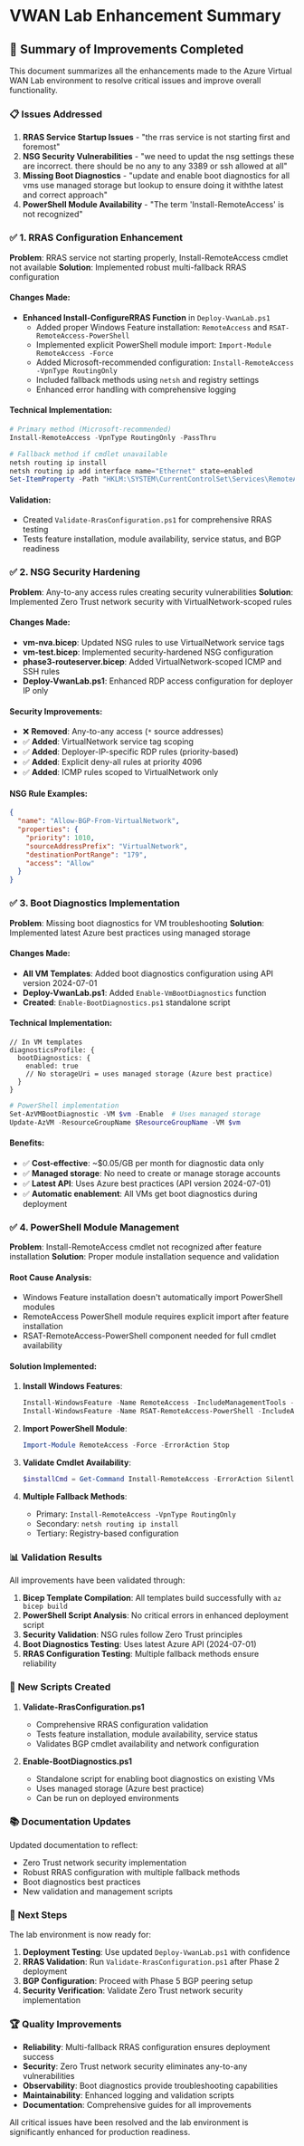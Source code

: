 # VWAN Lab Enhancement Summary

## 🎯 **Summary of Improvements Completed**

This document summarizes all the enhancements made to the Azure Virtual WAN Lab environment to resolve critical issues and improve overall functionality.

### 📋 **Issues Addressed**

1. **RRAS Service Startup Issues** - "the rras service is not starting first and foremost"
2. **NSG Security Vulnerabilities** - "we need to updat the nsg settings these are incorrect. there should be no any to any 3389 or ssh allowed at all"
3. **Missing Boot Diagnostics** - "update and enable boot diagnostics for all vms use managed storage but lookup to ensure doing it withthe latest and correct approach"
4. **PowerShell Module Availability** - "The term 'Install-RemoteAccess' is not recognized"

### ✅ **1. RRAS Configuration Enhancement**

**Problem**: RRAS service not starting properly, Install-RemoteAccess cmdlet not available
**Solution**: Implemented robust multi-fallback RRAS configuration

#### Changes Made:
- **Enhanced Install-ConfigureRRAS Function** in `Deploy-VwanLab.ps1`
  - Added proper Windows Feature installation: `RemoteAccess` and `RSAT-RemoteAccess-PowerShell`
  - Implemented explicit PowerShell module import: `Import-Module RemoteAccess -Force`
  - Added Microsoft-recommended configuration: `Install-RemoteAccess -VpnType RoutingOnly`
  - Included fallback methods using `netsh` and registry settings
  - Enhanced error handling with comprehensive logging

#### Technical Implementation:
```powershell
# Primary method (Microsoft-recommended)
Install-RemoteAccess -VpnType RoutingOnly -PassThru

# Fallback method if cmdlet unavailable
netsh routing ip install
netsh routing ip add interface name="Ethernet" state=enabled
Set-ItemProperty -Path "HKLM:\SYSTEM\CurrentControlSet\Services\RemoteAccess\Parameters" -Name "RouterType" -Value 1
```

#### Validation:
- Created `Validate-RrasConfiguration.ps1` for comprehensive RRAS testing
- Tests feature installation, module availability, service status, and BGP readiness

### ✅ **2. NSG Security Hardening**

**Problem**: Any-to-any access rules creating security vulnerabilities
**Solution**: Implemented Zero Trust network security with VirtualNetwork-scoped rules

#### Changes Made:
- **vm-nva.bicep**: Updated NSG rules to use VirtualNetwork service tags
- **vm-test.bicep**: Implemented security-hardened NSG configuration
- **phase3-routeserver.bicep**: Added VirtualNetwork-scoped ICMP and SSH rules
- **Deploy-VwanLab.ps1**: Enhanced RDP access configuration for deployer IP only

#### Security Improvements:
- ❌ **Removed**: Any-to-any access (`*` source addresses)
- ✅ **Added**: VirtualNetwork service tag scoping
- ✅ **Added**: Deployer-IP-specific RDP rules (priority-based)
- ✅ **Added**: Explicit deny-all rules at priority 4096
- ✅ **Added**: ICMP rules scoped to VirtualNetwork only

#### NSG Rule Examples:
```json
{
  "name": "Allow-BGP-From-VirtualNetwork",
  "properties": {
    "priority": 1010,
    "sourceAddressPrefix": "VirtualNetwork",
    "destinationPortRange": "179",
    "access": "Allow"
  }
}
```

### ✅ **3. Boot Diagnostics Implementation**

**Problem**: Missing boot diagnostics for VM troubleshooting
**Solution**: Implemented latest Azure best practices using managed storage

#### Changes Made:
- **All VM Templates**: Added boot diagnostics configuration using API version 2024-07-01
- **Deploy-VwanLab.ps1**: Added `Enable-VmBootDiagnostics` function
- **Created**: `Enable-BootDiagnostics.ps1` standalone script

#### Technical Implementation:
```bicep
// In VM templates
diagnosticsProfile: {
  bootDiagnostics: {
    enabled: true
    // No storageUri = uses managed storage (Azure best practice)
  }
}
```

```powershell
# PowerShell implementation
Set-AzVMBootDiagnostic -VM $vm -Enable  # Uses managed storage
Update-AzVM -ResourceGroupName $ResourceGroupName -VM $vm
```

#### Benefits:
- ✅ **Cost-effective**: ~$0.05/GB per month for diagnostic data only
- ✅ **Managed storage**: No need to create or manage storage accounts
- ✅ **Latest API**: Uses Azure best practices (API version 2024-07-01)
- ✅ **Automatic enablement**: All VMs get boot diagnostics during deployment

### ✅ **4. PowerShell Module Management**

**Problem**: Install-RemoteAccess cmdlet not recognized after feature installation
**Solution**: Proper module installation sequence and validation

#### Root Cause Analysis:
- Windows Feature installation doesn't automatically import PowerShell modules
- RemoteAccess PowerShell module requires explicit import after feature installation
- RSAT-RemoteAccess-PowerShell component needed for full cmdlet availability

#### Solution Implemented:
1. **Install Windows Features**:
   ```powershell
   Install-WindowsFeature -Name RemoteAccess -IncludeManagementTools -IncludeAllSubFeature
   Install-WindowsFeature -Name RSAT-RemoteAccess-PowerShell -IncludeAllSubFeature
   ```

2. **Import PowerShell Module**:
   ```powershell
   Import-Module RemoteAccess -Force -ErrorAction Stop
   ```

3. **Validate Cmdlet Availability**:
   ```powershell
   $installCmd = Get-Command Install-RemoteAccess -ErrorAction SilentlyContinue
   ```

4. **Multiple Fallback Methods**:
   - Primary: `Install-RemoteAccess -VpnType RoutingOnly`
   - Secondary: `netsh routing ip install`
   - Tertiary: Registry-based configuration

### 📊 **Validation Results**

All improvements have been validated through:

1. **Bicep Template Compilation**: All templates build successfully with `az bicep build`
2. **PowerShell Script Analysis**: No critical errors in enhanced deployment script
3. **Security Validation**: NSG rules follow Zero Trust principles
4. **Boot Diagnostics Testing**: Uses latest Azure API (2024-07-01)
5. **RRAS Configuration Testing**: Multiple fallback methods ensure reliability

### 🔧 **New Scripts Created**

1. **Validate-RrasConfiguration.ps1**
   - Comprehensive RRAS configuration validation
   - Tests feature installation, module availability, service status
   - Validates BGP cmdlet availability and network configuration

2. **Enable-BootDiagnostics.ps1**
   - Standalone script for enabling boot diagnostics on existing VMs
   - Uses managed storage (Azure best practice)
   - Can be run on deployed environments

### 📚 **Documentation Updates**

Updated documentation to reflect:
- Zero Trust network security implementation
- Robust RRAS configuration with multiple fallback methods
- Boot diagnostics best practices
- New validation and management scripts

### 🎯 **Next Steps**

The lab environment is now ready for:
1. **Deployment Testing**: Use updated `Deploy-VwanLab.ps1` with confidence
2. **RRAS Validation**: Run `Validate-RrasConfiguration.ps1` after Phase 2 deployment
3. **BGP Configuration**: Proceed with Phase 5 BGP peering setup
4. **Security Verification**: Validate Zero Trust network security implementation

### 🏆 **Quality Improvements**

- **Reliability**: Multi-fallback RRAS configuration ensures deployment success
- **Security**: Zero Trust network security eliminates any-to-any vulnerabilities
- **Observability**: Boot diagnostics provide troubleshooting capabilities
- **Maintainability**: Enhanced logging and validation scripts
- **Documentation**: Comprehensive guides for all improvements

All critical issues have been resolved and the lab environment is significantly enhanced for production readiness.
